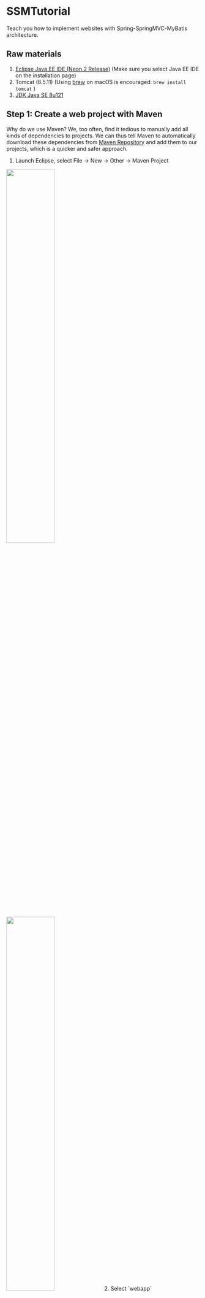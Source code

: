 # SSMTutorial
Teach you how to implement websites with Spring-SpringMVC-MyBatis architecture.

## Raw materials
1. [Eclipse Java EE IDE (Neon.2 Release)](https://www.eclipse.org/downloads/) (Make sure you select Java EE IDE on the installation page)
2. Tomcat (8.5.11) (Using [brew](http://brew.sh) on macOS is encouraged: `brew install tomcat` )
3. [JDK Java SE 8u121](http://www.oracle.com/technetwork/java/javase/downloads/index.html)

## Step 1: Create a web project with Maven
Why do we use Maven? We, too often, find it tedious to manually add all kinds of dependencies to projects. We can thus tell Maven to automatically download these dependencies from [Maven Repository](http://mvnrepository.com) and add them to our projects, which is a quicker and safer approach.

1. Launch Eclipse, select File -> New -> Other -> Maven Project  
<img src="./img/CreateMavenProject_1.png" width = "50%" />
<img src="./img/CreateMavenProject_2.png" width = "50%" />
2. Select `webapp`  
<img src="./img/CreateMavenProject_3.png" width = "50%" />
3. Fill in Group Id and Artifact Id, such as `com.zhouxinan` and `SSMTutorial`, and click Finish.  
<img src="./img/CreateMavenProject_4.png" width = "50%" />

Now you can see that there are some errors with the newly created project. Let's fix them.  
<img src="./img/ProjectErrors.png" width = "50%" />

1. Right-click `SSMTutorial` Project -> Properties -> Java Build Path -> JRE System Library -> Edit -> Workspace default JRE  
<img src="./img/FixError_1.png" width = "50%" />
<img src="./img/FixError_2.png" width = "50%" />

2. Open `pom.xml` under the project directory, and add the following code inside the `<dependencies>` tag, and save the file.
```
<dependency>  
    <groupId>javax</groupId>  
    <artifactId>javaee-api</artifactId>  
    <version>7.0</version>  
</dependency>
```
<img src="./img/AddDependency.png" width = "50%" />

Now that all errors have been eliminated, let's go on to add more dependencies to our project.

## Step 2: Add more dependencies using Maven
To add a dependency to your project using Maven, you need to search it on [Maven Repository](http://mvnrepository.com), click the dependency you want, click the version you want, copy and paste `<dependency>` code to your `pom.xml`, just like what we have just done with [Java(TM) EE 7 Specification APIs](http://mvnrepository.com/artifact/javax/javaee-api).

I have prepared a list of dependencies you will need in this tutorial. Just copy and paste them to your `pom.xml`.

+ Add a `properties` tag to your `pom.xml`, under the `<url>` tag. We store dependencies' version numbers there.
```
<properties>
    <org.springframework.version>4.3.6.RELEASE</org.springframework.version>
    <mybatis.version>3.4.2</mybatis.version>
    <mysqlconnector.version>5.1.40</mysqlconnector.version>
    <log4j.version>1.2.17</log4j.version>
    <slf4j.version>1.7.23</slf4j.version>
</properties>
```
+ Add the following dependencies:
```
<!--
    Core utilities used by other modules.
    Define this if you use Spring Utility APIs (org.springframework.core.*/org.springframework.util.*)
-->
        <dependency>
            <groupId>org.springframework</groupId>
            <artifactId>spring-core</artifactId>
            <version>${org.springframework.version}</version>
        </dependency>

        <!--
    Expression Language (depends on spring-core)
    Define this if you use Spring Expression APIs (org.springframework.expression.*)
-->
        <dependency>
            <groupId>org.springframework</groupId>
            <artifactId>spring-expression</artifactId>
            <version>${org.springframework.version}</version>
        </dependency>

        <!--
    Bean Factory and JavaBeans utilities (depends on spring-core)
    Define this if you use Spring Bean APIs (org.springframework.beans.*)
-->
        <dependency>
            <groupId>org.springframework</groupId>
            <artifactId>spring-beans</artifactId>
            <version>${org.springframework.version}</version>
        </dependency>

        <!--
    Aspect Oriented Programming (AOP) Framework (depends on spring-core, spring-beans)
    Define this if you use Spring AOP APIs (org.springframework.aop.*)
-->
        <dependency>
            <groupId>org.springframework</groupId>
            <artifactId>spring-aop</artifactId>
            <version>${org.springframework.version}</version>
        </dependency>

        <!--
    Application Context (depends on spring-core, spring-expression, spring-aop, spring-beans)
    This is the central artifact for Spring's Dependency Injection Container and is generally always defined
-->
        <dependency>
            <groupId>org.springframework</groupId>
            <artifactId>spring-context</artifactId>
            <version>${org.springframework.version}</version>
        </dependency>

        <!--
    Various Application Context utilities, including EhCache, JavaMail, Quartz, and Freemarker integration
    Define this if you need any of these integrations
-->
        <dependency>
            <groupId>org.springframework</groupId>
            <artifactId>spring-context-support</artifactId>
            <version>${org.springframework.version}</version>
        </dependency>

        <!--
    Transaction Management Abstraction (depends on spring-core, spring-beans, spring-aop, spring-context)
    Define this if you use Spring Transactions or DAO Exception Hierarchy
    (org.springframework.transaction.*/org.springframework.dao.*)
-->
        <dependency>
            <groupId>org.springframework</groupId>
            <artifactId>spring-tx</artifactId>
            <version>${org.springframework.version}</version>
        </dependency>

        <!--
    JDBC Data Access Library (depends on spring-core, spring-beans, spring-context, spring-tx)
    Define this if you use Spring's JdbcTemplate API (org.springframework.jdbc.*)
-->
        <dependency>
            <groupId>org.springframework</groupId>
            <artifactId>spring-jdbc</artifactId>
            <version>${org.springframework.version}</version>
        </dependency>

        <!--
    Object-to-Relation-Mapping (ORM) integration with Hibernate, JPA, and iBatis.
    (depends on spring-core, spring-beans, spring-context, spring-tx)
    Define this if you need ORM (org.springframework.orm.*)
-->
        <dependency>
            <groupId>org.springframework</groupId>
            <artifactId>spring-orm</artifactId>
            <version>${org.springframework.version}</version>
        </dependency>

        <!--
    Object-to-XML Mapping (OXM) abstraction and integration with JAXB, JiBX, Castor, XStream, and XML Beans.
    (depends on spring-core, spring-beans, spring-context)
    Define this if you need OXM (org.springframework.oxm.*)
-->
        <dependency>
            <groupId>org.springframework</groupId>
            <artifactId>spring-oxm</artifactId>
            <version>${org.springframework.version}</version>
        </dependency>

        <!--
    Web application development utilities applicable to both Servlet and Portlet Environments
    (depends on spring-core, spring-beans, spring-context)
    Define this if you use Spring MVC, or wish to use Struts, JSF, or another web framework with Spring (org.springframework.web.*)
-->
        <dependency>
            <groupId>org.springframework</groupId>
            <artifactId>spring-web</artifactId>
            <version>${org.springframework.version}</version>
        </dependency>

        <!--
    Spring MVC for Servlet Environments (depends on spring-core, spring-beans, spring-context, spring-web)
    Define this if you use Spring MVC with a Servlet Container such as Apache Tomcat (org.springframework.web.servlet.*)
-->
        <dependency>
            <groupId>org.springframework</groupId>
            <artifactId>spring-webmvc</artifactId>
            <version>${org.springframework.version}</version>
        </dependency>

        <!--
    Spring MVC for Portlet Environments (depends on spring-core, spring-beans, spring-context, spring-web)
    Define this if you use Spring MVC with a Portlet Container (org.springframework.web.portlet.*)
-->
        <dependency>
            <groupId>org.springframework</groupId>
            <artifactId>spring-webmvc-portlet</artifactId>
            <version>${org.springframework.version}</version>
        </dependency>

        <!--
    Support for testing Spring applications with tools such as JUnit and TestNG
    This artifact is generally always defined with a 'test' scope for the integration testing framework and unit testing stubs
-->
        <dependency>
            <groupId>org.springframework</groupId>
            <artifactId>spring-test</artifactId>
            <version>${org.springframework.version}</version>
            <scope>test</scope>
        </dependency>
        <dependency>
            <groupId>mysql</groupId>
            <artifactId>mysql-connector-java</artifactId>
            <version>${mysqlconnector.version}</version>
        </dependency>
        <dependency>
            <groupId>commons-dbcp</groupId>
            <artifactId>commons-dbcp</artifactId>
            <version>1.4</version>
        </dependency>
        <dependency>
            <groupId>jstl</groupId>
            <artifactId>jstl</artifactId>
            <version>1.2</version>
        </dependency>
        <dependency>
            <groupId>log4j</groupId>
            <artifactId>log4j</artifactId>
            <version>${log4j.version}</version>
        </dependency>
        <dependency>
            <groupId>com.alibaba</groupId>
            <artifactId>fastjson</artifactId>
            <version>1.2.9</version>
        </dependency>
        <dependency>
            <groupId>org.slf4j</groupId>
            <artifactId>slf4j-api</artifactId>
            <version>${slf4j.version}</version>
        </dependency>

        <dependency>
            <groupId>org.slf4j</groupId>
            <artifactId>slf4j-log4j12</artifactId>
            <version>${slf4j.version}</version>
        </dependency>
        <dependency>
            <groupId>org.mybatis</groupId>
            <artifactId>mybatis</artifactId>
            <version>${mybatis.version}</version>
        </dependency>
        <dependency>
            <groupId>org.mybatis</groupId>
            <artifactId>mybatis-spring</artifactId>
            <version>1.3.0</version>
        </dependency>
        <dependency>
            <groupId>com.fasterxml.jackson.core</groupId>
            <artifactId>jackson-core</artifactId>
            <version>2.7.3</version>
        </dependency>
        <dependency>
            <groupId>com.fasterxml.jackson.core</groupId>
            <artifactId>jackson-databind</artifactId>
            <version>2.7.3</version>
        </dependency>
        <dependency>
            <groupId>commons-io</groupId>
            <artifactId>commons-io</artifactId>
            <version>2.5</version>
        </dependency>
        <dependency>
            <groupId>commons-fileupload</groupId>
            <artifactId>commons-fileupload</artifactId>
            <version>1.3.1</version>
        </dependency>
```

+ Add the following code under the `<build>` -> `<finalName>` tag:

```
        <plugins>
            <plugin>
                <groupId>org.mybatis.generator</groupId>
                <artifactId>mybatis-generator-maven-plugin</artifactId>
                <version>1.3.5</version>
                <dependencies>
                    <dependency>
                        <groupId>mysql</groupId>
                        <artifactId>mysql-connector-java</artifactId>
                        <version>${mysqlconnector.version}</version>
                    </dependency>
                </dependencies>
            </plugin>
        </plugins>
```
